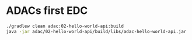 # ADACs first EDC

```bash
./gradlew clean adac:02-hello-world-api:build
java -jar adac/02-hello-world-api/build/libs/adac-hello-world-api.jar
```
